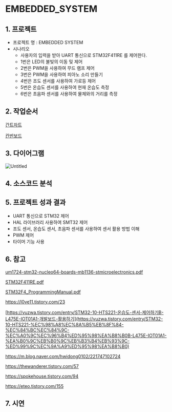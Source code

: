 # EMBEDDED_SYSTEM

## 1. 프로젝트

- 프로젝트 명 : EMBEDDED SYSTEM
- 시나리오
    - 사용자의 입력을 받아 UART 통신으로 STM32F411RE 를 제어한다.
    - 1번은 LED의 불빛의 이동 및 제어
    - 2번은 PWM을 사용하여 무드 램프 제어
    - 3번은 PWM을 사용하여 피아노 소리 만들기
    - 4번은 조도 센서를 사용하여 가로등 제어
    - 5번은 온습도 센서를 사용하여 현재 온습도 측정
    - 6번은 초음파 센서를 사용하여 물체와의 거리를 측정

## 2. 작업순서

[간트차트](https://www.notion.so/71d7fa2e5d9142a1ad09d9f46a654a54?pvs=21)

[칸반보드](https://www.notion.so/a384b3ba1f08410594e076cec00b4e84?pvs=21)

## 3. 다이어그램

![Untitled](https://prod-files-secure.s3.us-west-2.amazonaws.com/de458be3-9f2d-41fc-b9d0-2f0b628fafc9/822ead24-b672-46b7-bc4a-83b20cbc5e7c/Untitled.png)

## 4. 소스코드 분석

## 5. 프로젝트 성과 결과

- UART 통신으로 STM32 제어
- HAL 라이브러리 사용하여 SMT32 제어
- 조도 센서, 온습도 센서, 초음파 센서를 사용하여 센서 활용 방법 이해
- PWM 제어
- 타이머 기능 사용

## 6. 참고

[um1724-stm32-nucleo64-boards-mb1136-stmicroelectronics.pdf](https://prod-files-secure.s3.us-west-2.amazonaws.com/de458be3-9f2d-41fc-b9d0-2f0b628fafc9/b41bb7f3-907a-49a7-b656-a9ae137e862c/um1724-stm32-nucleo64-boards-mb1136-stmicroelectronics.pdf)

[STM32F411RE.pdf](https://prod-files-secure.s3.us-west-2.amazonaws.com/de458be3-9f2d-41fc-b9d0-2f0b628fafc9/55ec39e8-6fa3-4d98-af85-fef33d5468d9/STM32F411RE.pdf)

[STM32F4_ProgrammingManual.pdf](https://prod-files-secure.s3.us-west-2.amazonaws.com/de458be3-9f2d-41fc-b9d0-2f0b628fafc9/b028b99f-7d74-43ca-bbe9-1fa097ab8900/STM32F4_ProgrammingManual.pdf)

https://l0ve11.tistory.com/23

[https://vuzwa.tistory.com/entry/STM32-10-HTS221-온습도-센서-제어하기B-L475E-IOT01A1-개발보드-활용하기](https://vuzwa.tistory.com/entry/STM32-10-HTS221-%EC%98%A8%EC%8A%B5%EB%8F%84-%EC%84%BC%EC%84%9C-%EC%A0%9C%EC%96%B4%ED%95%98%EA%B8%B0B-L475E-IOT01A1-%EA%B0%9C%EB%B0%9C%EB%B3%B4%EB%93%9C-%ED%99%9C%EC%9A%A9%ED%95%98%EA%B8%B0)

https://m.blog.naver.com/hwidong0102/221747102724

https://thewanderer.tistory.com/57

https://spokehouse.tistory.com/94

https://eteo.tistory.com/155

## 7. 시연
